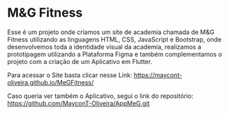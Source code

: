 # M&G Fitness

Esse é um projeto onde criamos um site de academia chamada de M&G Fitness utilizando as linguagens HTML, CSS, JavaScript e Bootstrap, onde desenvolvemos toda a identidade visual da academia, realizamos a prototipagem utilizando a Plataforma Figma e também complementamos o projeto com a criação de um Aplicativo em Flutter.

Para acessar o Site basta clicar nesse Link:  https://maycont-oliveira.github.io/MeGFitness/

Caso queria ver também o Aplicativo, segui o link do repositório: https://github.com/MayconT-Oliveira/AppMeG.git
